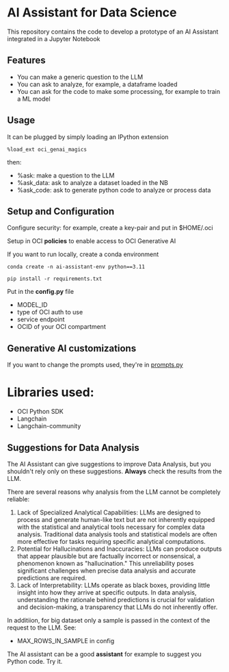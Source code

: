 # AI Assistant for Data Science
This repository contains the code to develop a prototype of an AI Assistant integrated in a Jupyter Notebook

## Features
* You can make a generic question to the LLM
* You can ask to analyze, for example, a dataframe loaded
* You can ask for the code to make some processing, for example to train a ML model

## Usage
It can be plugged by simply loading an IPython extension

```
%load_ext oci_genai_magics
```

then:
* %ask: make a question to the LLM
* %ask_data: ask to analyze a dataset loaded in the NB 
* %ask_code: ask to generate python code to analyze or process data

## Setup and Configuration
Configure security: for example, create a key-pair and put in $HOME/.oci

Setup in OCI **policies** to enable access to OCI Generative AI

If you want to run locally, create a conda environment
```
conda create -n ai-assistant-env python==3.11

pip install -r requirements.txt
```

Put in the **config.py** file
* MODEL_ID
* type of OCI auth to use
* service endpoint
* OCID of your OCI compartment

## Generative AI customizations
If you want to change the prompts used, they're in 
[prompts.py](https://github.com/luigisaetta/ai-assistant-4-datascience/blob/main/prompts.py)

# Libraries used:
* OCI Python SDK
* Langchain
* Langchain-community

## Suggestions for Data Analysis
The AI Assistant can give suggestions to improve Data Analysis, but you shouldn't rely only on these suggestions.
**Always** check the results from the LLM.

There are several reasons why analysis from the LLM cannot be completely reliable:
1. Lack of Specialized Analytical Capabilities: LLMs are designed to process and generate human-like text but are not inherently equipped with the statistical and analytical tools necessary for complex data analysis. Traditional data analysis tools and statistical models are often more effective for tasks requiring specific analytical computations.
2. Potential for Hallucinations and Inaccuracies: LLMs can produce outputs that appear plausible but are factually incorrect or nonsensical, a phenomenon known as "hallucination." This unreliability poses significant challenges when precise data analysis and accurate predictions are required. 
3. Lack of Interpretability: LLMs operate as black boxes, providing little insight into how they arrive at specific outputs. In data analysis, understanding the rationale behind predictions is crucial for validation and decision-making, a transparency that LLMs do not inherently offer.

In additiion, for big dataset only a sample is passed in the context of the request to the LLM. See:
* MAX_ROWS_IN_SAMPLE in config

The AI assistant can be a good **assistant** for example to suggest you Python code. Try it.

